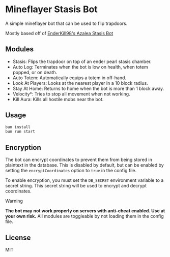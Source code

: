 # Mineflayer Stasis Bot
A simple mineflayer bot that can be used to flip trapdoors.

Mostly based off of [EnderKill98's Azalea Stasis Bot](https://github.com/EnderKill98/stasis-bot) 

## Modules
- Stasis: Flips the trapdoor on top of an ender pearl stasis chamber. 
- Auto Log: Terminates when the bot is low on health, when totem popped, or on death.
- Auto Totem: Automatically equips a totem in off-hand.
- Look At Players: Looks at the nearest player in a 10 block radius.
- Stay At Home: Returns to home when the bot is more than 1 block away.
- Velocity*: Tries to stop all movement when not working.
- Kill Aura: Kills all hostile mobs near the bot.

## Usage
```bash
bun install
bun run start
```

## Encryption
The bot can encrypt coordinates to prevent them from being stored in plaintext in the database.
This is disabled by default, but can be enabled by setting the `encryptCoordinates` option to `true` in the config file.

To enable encryption, you must set the `DB_SECRET` environment variable to a secret string.
This secret string will be used to encrypt and decrypt coordinates.

> [!WARNING]
> **The bot may not work properly on servers with anti-cheat enabled. Use at your own risk.**
> All modules are toggleable by not loading them in the config file.

## License
MIT
